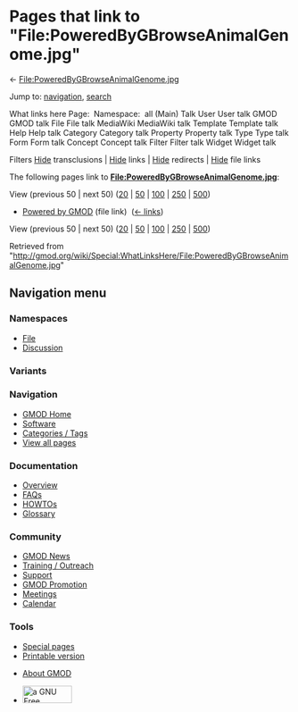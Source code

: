 <div id="mw-page-base" class="noprint">

</div>

<div id="mw-head-base" class="noprint">

</div>

<div id="content" class="mw-body" role="main">

<span id="top"></span>

<div id="mw-js-message" style="display:none;">

</div>



# <span dir="auto">Pages that link to "File:PoweredByGBrowseAnimalGenome.jpg"</span>

<div id="bodyContent">

<div id="contentSub">

←
[File:PoweredByGBrowseAnimalGenome.jpg](/wiki/File:PoweredByGBrowseAnimalGenome.jpg "File:PoweredByGBrowseAnimalGenome.jpg")

</div>

<div id="jump-to-nav" class="mw-jump">

Jump to: [navigation](#mw-navigation), [search](#p-search)

</div>

<div id="mw-content-text">

What links here Page:  Namespace:  all (Main) Talk User User talk GMOD
GMOD talk File File talk MediaWiki MediaWiki talk Template Template talk
Help Help talk Category Category talk Property Property talk Type Type
talk Form Form talk Concept Concept talk Filter Filter talk Widget
Widget talk

Filters
[Hide](/mediawiki/index.php?title=Special:WhatLinksHere/File:PoweredByGBrowseAnimalGenome.jpg&hidetrans=1 "Special:WhatLinksHere/File:PoweredByGBrowseAnimalGenome.jpg")
transclusions \|
[Hide](/mediawiki/index.php?title=Special:WhatLinksHere/File:PoweredByGBrowseAnimalGenome.jpg&hidelinks=1 "Special:WhatLinksHere/File:PoweredByGBrowseAnimalGenome.jpg")
links \|
[Hide](/mediawiki/index.php?title=Special:WhatLinksHere/File:PoweredByGBrowseAnimalGenome.jpg&hideredirs=1 "Special:WhatLinksHere/File:PoweredByGBrowseAnimalGenome.jpg")
redirects \|
[Hide](/mediawiki/index.php?title=Special:WhatLinksHere/File:PoweredByGBrowseAnimalGenome.jpg&hideimages=1 "Special:WhatLinksHere/File:PoweredByGBrowseAnimalGenome.jpg")
file links

The following pages link to
**[File:PoweredByGBrowseAnimalGenome.jpg](/wiki/File:PoweredByGBrowseAnimalGenome.jpg "File:PoweredByGBrowseAnimalGenome.jpg")**:

View (previous 50 \| next 50)
([20](/mediawiki/index.php?title=Special:WhatLinksHere/File:PoweredByGBrowseAnimalGenome.jpg&limit=20 "Special:WhatLinksHere/File:PoweredByGBrowseAnimalGenome.jpg")
\|
[50](/mediawiki/index.php?title=Special:WhatLinksHere/File:PoweredByGBrowseAnimalGenome.jpg&limit=50 "Special:WhatLinksHere/File:PoweredByGBrowseAnimalGenome.jpg")
\|
[100](/mediawiki/index.php?title=Special:WhatLinksHere/File:PoweredByGBrowseAnimalGenome.jpg&limit=100 "Special:WhatLinksHere/File:PoweredByGBrowseAnimalGenome.jpg")
\|
[250](/mediawiki/index.php?title=Special:WhatLinksHere/File:PoweredByGBrowseAnimalGenome.jpg&limit=250 "Special:WhatLinksHere/File:PoweredByGBrowseAnimalGenome.jpg")
\|
[500](/mediawiki/index.php?title=Special:WhatLinksHere/File:PoweredByGBrowseAnimalGenome.jpg&limit=500 "Special:WhatLinksHere/File:PoweredByGBrowseAnimalGenome.jpg"))

- [Powered by GMOD](/wiki/Powered_by_GMOD "Powered by GMOD") (file link)
  ‎ <span class="mw-whatlinkshere-tools">([←
  links](/mediawiki/index.php?title=Special:WhatLinksHere&target=Powered+by+GMOD "Special:WhatLinksHere"))</span>

View (previous 50 \| next 50)
([20](/mediawiki/index.php?title=Special:WhatLinksHere/File:PoweredByGBrowseAnimalGenome.jpg&limit=20 "Special:WhatLinksHere/File:PoweredByGBrowseAnimalGenome.jpg")
\|
[50](/mediawiki/index.php?title=Special:WhatLinksHere/File:PoweredByGBrowseAnimalGenome.jpg&limit=50 "Special:WhatLinksHere/File:PoweredByGBrowseAnimalGenome.jpg")
\|
[100](/mediawiki/index.php?title=Special:WhatLinksHere/File:PoweredByGBrowseAnimalGenome.jpg&limit=100 "Special:WhatLinksHere/File:PoweredByGBrowseAnimalGenome.jpg")
\|
[250](/mediawiki/index.php?title=Special:WhatLinksHere/File:PoweredByGBrowseAnimalGenome.jpg&limit=250 "Special:WhatLinksHere/File:PoweredByGBrowseAnimalGenome.jpg")
\|
[500](/mediawiki/index.php?title=Special:WhatLinksHere/File:PoweredByGBrowseAnimalGenome.jpg&limit=500 "Special:WhatLinksHere/File:PoweredByGBrowseAnimalGenome.jpg"))

</div>

<div class="printfooter">

Retrieved from
"<http://gmod.org/wiki/Special:WhatLinksHere/File:PoweredByGBrowseAnimalGenome.jpg>"

</div>

<div id="catlinks" class="catlinks catlinks-allhidden">

</div>

<div class="visualClear">

</div>

</div>

</div>

<div id="mw-navigation">

## Navigation menu

<div id="mw-head">



<div id="left-navigation">

<div id="p-namespaces" class="vectorTabs" role="navigation"
aria-labelledby="p-namespaces-label">

### Namespaces

- <span id="ca-nstab-image"><a href="/wiki/File:PoweredByGBrowseAnimalGenome.jpg" accesskey="c"
  title="View the file page [c]">File</a></span>
- <span id="ca-talk"><a
  href="/mediawiki/index.php?title=File_talk:PoweredByGBrowseAnimalGenome.jpg&amp;action=edit&amp;redlink=1"
  accesskey="t"
  title="Discussion about the content page [t]">Discussion</a></span>

</div>

<div id="p-variants" class="vectorMenu emptyPortlet" role="navigation"
aria-labelledby="p-variants-label">

### 

### Variants[](#)

<div class="menu">

</div>

</div>

</div>

<div id="right-navigation">





</div>



</div>

</div>

</div>

<div id="mw-panel">

<div id="p-logo" role="banner">

<a href="/wiki/Main_Page"
style="background-image: url(http://gmod.org/images/GMOD-cogs.png);"
title="Visit the main page"></a>

</div>

<div id="p-Navigation" class="portal" role="navigation"
aria-labelledby="p-Navigation-label">

### Navigation

<div class="body">

- <span id="n-GMOD-Home">[GMOD Home](/wiki/Main_Page)</span>
- <span id="n-Software">[Software](/wiki/GMOD_Components)</span>
- <span id="n-Categories-.2F-Tags">[Categories /
  Tags](/wiki/Categories)</span>
- <span id="n-View-all-pages">[View all
  pages](/wiki/Special:AllPages)</span>

</div>

</div>

<div id="p-Documentation" class="portal" role="navigation"
aria-labelledby="p-Documentation-label">

### Documentation

<div class="body">

- <span id="n-Overview">[Overview](/wiki/Overview)</span>
- <span id="n-FAQs">[FAQs](/wiki/Category:FAQ)</span>
- <span id="n-HOWTOs">[HOWTOs](/wiki/Category:HOWTO)</span>
- <span id="n-Glossary">[Glossary](/wiki/Glossary)</span>

</div>

</div>

<div id="p-Community" class="portal" role="navigation"
aria-labelledby="p-Community-label">

### Community

<div class="body">

- <span id="n-GMOD-News">[GMOD News](/wiki/GMOD_News)</span>
- <span id="n-Training-.2F-Outreach">[Training /
  Outreach](/wiki/Training_and_Outreach)</span>
- <span id="n-Support">[Support](/wiki/Support)</span>
- <span id="n-GMOD-Promotion">[GMOD
  Promotion](/wiki/GMOD_Promotion)</span>
- <span id="n-Meetings">[Meetings](/wiki/Meetings)</span>
- <span id="n-Calendar">[Calendar](/wiki/Calendar)</span>

</div>

</div>

<div id="p-tb" class="portal" role="navigation"
aria-labelledby="p-tb-label">

### Tools

<div class="body">

- <span id="t-specialpages"><a href="/wiki/Special:SpecialPages" accesskey="q"
  title="A list of all special pages [q]">Special pages</a></span>
- <span id="t-print"><a
  href="/mediawiki/index.php?title=Special:WhatLinksHere/File:PoweredByGBrowseAnimalGenome.jpg&amp;printable=yes"
  rel="alternate" accesskey="p"
  title="Printable version of this page [p]">Printable version</a></span>

</div>

</div>

</div>

</div>

<div id="footer" role="contentinfo">

- <span id="footer-places-about">[About
  GMOD](/wiki/GMOD:About "GMOD:About")</span>

<!-- -->

- <span id="footer-copyrightico">[<img src="http://www.gnu.org/graphics/gfdl-logo-small.png" width="88"
  height="31" alt="a GNU Free Documentation License" />](http://www.gnu.org/licenses/fdl-1.3.html)</span>


<div style="clear:both">

</div>

</div>
